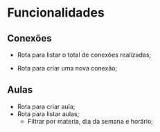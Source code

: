 # Funcionalidades

## Conexões

- Rota para listar o total de conexões realizadas;

- Rota para criar uma nova conexão;

## Aulas

- Rota para criar aula;
- Rota para listar aulas;
    - Filtrar por materia, dia da semana e horário;